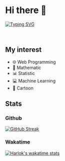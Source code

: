 # Hi there 👋

[![Typing SVG](https://readme-typing-svg.demolab.com?font=Fira+Code&pause=1000&color=07EEEE&vCenter=true&lines=I'm%20Junior%20Web%20Developer)](https://git.io/typing-svg)

<br>

## My interest

<ul>
<li>🌐 Web Programming</li>
<li>🧮 Mathematic</li>
<li>📊 Statistic</li>
<li>💻 Machine Learning</li>
<li>🗿 Cartoon</li>
</ul>

## Stats

### Github
[![GitHub Streak](https://streak-stats.demolab.com?user=iqbalthex&theme=python-dark&date_format=j%20M%5B%20Y%5D&fire=00EB90&border_radius=20&ring=63A8EB)](https://git.io/streak-stats)

### Wakatime
[![Harlok's wakatime stats](https://github-readme-stats.vercel.app/api/wakatime?username=iqbal_8rgz&bg_color=80,171717,777a7a&text_color=c7c7c7)](https://github.com/anuraghazra/github-readme-stats)
